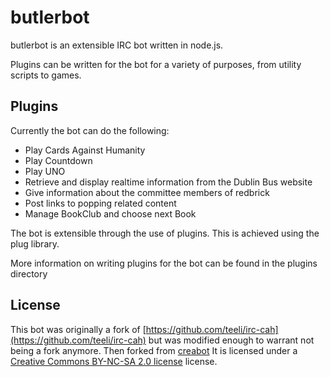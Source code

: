 # butlerbot
butlerbot is an extensible IRC bot written in node.js.

Plugins can be written for the bot for a variety of purposes, from utility scripts to games.

## Plugins
Currently the bot can do the following:
- Play Cards Against Humanity
- Play Countdown
- Play UNO
- Retrieve and display realtime information from the Dublin Bus website
- Give information about the committee members of redbrick
- Post links to popping related content
- Manage BookClub and choose next Book

The bot is extensible through the use of plugins. This is achieved using the plug library.

More information on writing plugins for the bot can be found in the plugins directory

## License
This bot was originally a fork of [https://github.com/teeli/irc-cah](https://github.com/teeli/irc-cah) but was modified enough to warrant not being a fork anymore.
Then forked from [creabot](https://github.com/creadak/creabot)
It is licensed under a [Creative Commons BY-NC-SA 2.0 license](http://creativecommons.org/licenses/by-nc-sa/2.0/) license.
